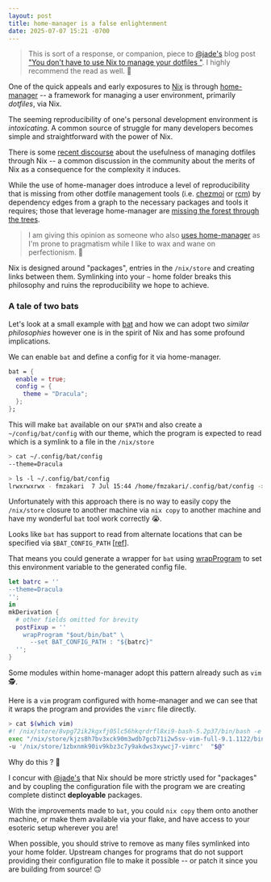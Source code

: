 ```yaml
---
layout: post
title: home-manager is a false enlightenment
date: 2025-07-07 15:21 -0700
---
```


> This is sort of a response, or companion, piece to [@jade's](https://github.com/lf-) blog post ["You don't have to use Nix to manage your dotfiles
"](https://jade.fyi/blog/use-nix-less/). I highly recommend the read as well. 📖

One of the quick appeals and early exposures to [Nix](https://nixos.org) is through [home-manager](https://github.com/nix-community/home-manager) -- a framework for managing a user environment, primarily _dotfiles_, via Nix.

The seeming reproducibility of one's personal development environment is _intoxicating_. A common source of struggle for many developers becomes simple and straightforward with the power of Nix.

There is some [recent discourse](https://jade.fyi/blog/use-nix-less/) about the usefulness of managing dotfiles through Nix -- a common discussion in the community about the merits of Nix as a consequence for the complexity it induces.

While the use of home-manager does introduce a level of reproducibility that is missing from other dotfile management tools (i.e. [chezmoi](https://www.chezmoi.io/) or [rcm](https://github.com/thoughtbot/rcm)) by dependency edges from a graph to the necessary packages and tools it requires; those that leverage home-manager are [missing the forest through the trees](https://en.wiktionary.org/wiki/see_the_forest_for_the_trees#English).

> I am giving this opinion as someone who also [uses home-manager](https://github.com/fzakaria/nix-home) as I'm prone to pragmatism while I like to wax and wane on perfectionism. 🧘

Nix is designed around "packages", entries in the `/nix/store` and creating links between them. Symlinking into your `~` home folder breaks this philosophy and ruins the reproducibility we hope to achieve.

### A tale of two bats

Let's look at a small example with [bat](https://github.com/sharkdp/bat) and how we can adopt two _similar philosophies_ however one is in the spirit of Nix and has some profound implications.

We can enable `bat` and define a config for it via home-manager.

```nix
bat = {
  enable = true;
  config = {
    theme = "Dracula";
  };
};
```

This will make `bat` available on our `$PATH` and also create a `~/config/bat/config` with our theme, which the program is expected to read which is a symlink to a file in the `/nix/store`

```bash
> cat ~/.config/bat/config
--theme=Dracula

> ls -l ~/.config/bat/config
lrwxrwxrwx - fmzakari  7 Jul 15:44 /home/fmzakari/.config/bat/config -> /nix/store/fkr3bqlmds81i5122ypyn35486d5va6v-home-manager-files/.config/bat/config
```

Unfortunately with this approach there is no way to easily copy the `/nix/store` closure to another machine via `nix copy` to another machine and have my wonderful `bat` tool work correctly 😭.

Looks like `bat` has support to read from alternate locations that can be specified via `$BAT_CONFIG_PATH` [[ref](https://github.com/sharkdp/bat/blob/e2aa4bc33cca785cab8bdadffc58a4a30b245854/src/bin/bat/config.rs#L25)].

That means you could generate a wrapper for `bat` using [wrapProgram](https://nixos.org/manual/nixpkgs/stable/#fun-wrapProgram) to set this environment variable to the generated config file.

```nix
let batrc = ''
--theme=Dracula
'';
in
mkDerivation {
  # other fields omitted for brevity
  postFixup = ''
    wrapProgram "$out/bin/bat" \
      --set BAT_CONFIG_PATH : "${batrc}"
  '';
}
```

Some modules within home-manager adopt this pattern already such as `vim` 🕵️.

Here is a `vim` program configured with home-manager and we can see that it wraps the program and provides the `vimrc` file directly.

```bash
> cat $(which vim)
#! /nix/store/8vpg72ik2kgxfj05lc56hkqrdrfl8xi9-bash-5.2p37/bin/bash -e
exec "/nix/store/kjzs8h7bv3xck90m3wdb7gcb71i2w5sv-vim-full-9.1.1122/bin/vim" \
-u '/nix/store/1zbxnmk90iv9kbz3c7y9akdws3xywcj7-vimrc'  "$@" 
```

Why do this ? 🤔

I concur with [@jade's](https://github.com/lf-) that Nix should be more strictly used for "packages" and by coupling the configuration file with the program we are creating complete distinct **deployable** packages.

With the improvements made to `bat`, you could `nix copy` them onto another machine, or make them available via your flake, and have access to your esoteric setup wherever you are!

When possible, you should strive to remove as many files symlinked into your home folder. Upstream changes for programs that do not support providing their configuration file to make it possible -- or patch it since you are building from source! 🙃